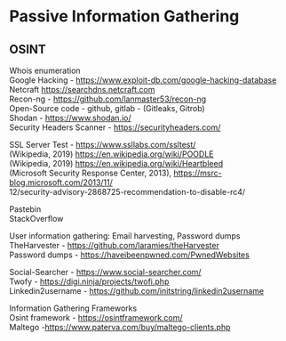 # Passive Information Gathering
## OSINT

Whois enumeration  
Google Hacking - https://www.exploit-db.com/google-hacking-database  
Netcraft https://searchdns.netcraft.com  
Recon-ng - https://github.com/lanmaster53/recon-ng  
Open-Source code - github, gitlab - (Gitleaks, Gitrob)  
Shodan - https://www.shodan.io/  
Security Headers Scanner - https://securityheaders.com/  

SSL Server Test - https://www.ssllabs.com/ssltest/  
(Wikipedia, 2019) https://en.wikipedia.org/wiki/POODLE  
(Wikipedia, 2019) https://en.wikipedia.org/wiki/Heartbleed  
(Microsoft Security Response Center, 2013), https://msrc-blog.microsoft.com/2013/11/  
12/security-advisory-2868725-recommendation-to-disable-rc4/  

Pastebin  
StackOverflow

User information gathering: Email harvesting, Password dumps  
TheHarvester - https://github.com/laramies/theHarvester  
Password dumps - https://haveibeenpwned.com/PwnedWebsites  

Social-Searcher - https://www.social-searcher.com/  
Twofy - https://digi.ninja/projects/twofi.php  
Linkedin2username - https://github.com/initstring/linkedin2username  

Information Gathering Frameworks  
Osint framework - https://osintframework.com/  
Maltego -https://www.paterva.com/buy/maltego-clients.php  
